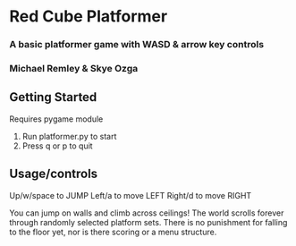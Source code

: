 # Red Cube Platformer

### A basic platformer game with WASD & arrow key controls

### Michael Remley & Skye Ozga

## Getting Started
Requires pygame module
1. Run platformer.py to start
1. Press q or p to quit

## Usage/controls
Up/w/space to JUMP
Left/a to move LEFT
Right/d to move RIGHT

You can jump on walls and climb across ceilings!
The world scrolls forever through randomly selected platform sets.
There is no punishment for falling to the floor yet, nor is there scoring or a menu structure.
